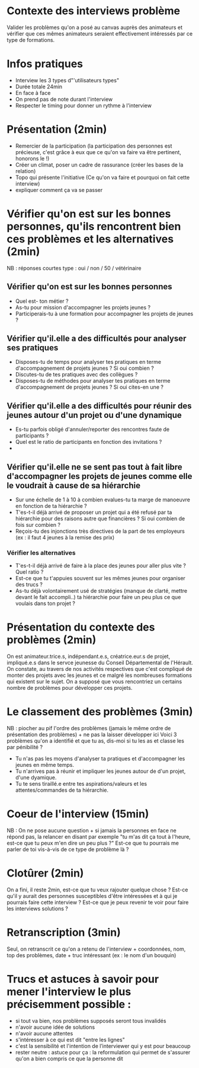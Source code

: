 # Contexte des interviews problème
Valider les problèmes qu'on a posé au canvas auprès des animateurs et vérifier que ces mêmes animateurs seraient effectivement intéressés par ce type de formations.

# Infos pratiques
- Interview les 3 types d"'utilisateurs types" 
- Durée totale 24min
- En face à face
- On prend pas de note durant l'interview
- Respecter le timing pour donner un rythme à l'interview

# Présentation (2min)
- Remercier de la participation (la participation des personnes est précieuse, c'est grâce à eux que ce qu'on va faire va être pertinent, honorons le !)
- Créer un climat, poser un cadre de rassurance (créer les bases de la relation)
- Topo qui présente l'initiative (Ce qu'on va faire et pourquoi on fait cette interview)
- expliquer comment ça va se passer


# Vérifier qu'on est sur les bonnes personnes, qu'ils rencontrent bien ces problèmes et les alternatives (2min)
NB : réponses courtes type : oui / non / 50 / vétérinaire

## Vérifier qu'on est sur les bonnes personnes 
- Quel est- ton métier ?
- As-tu pour mission d'accompagner les projets jeunes ?
- Participerais-tu à une formation pour accompagner les projets de jeunes ? 

## Vérifier qu'il.elle a des difficultés pour analyser ses pratiques 
- Disposes-tu de temps pour analyser tes pratiques en terme d'accompagnement de projets jeunes ? Si oui combien ? 
- Discutes-tu de tes pratiques avec des collègues ?
- Disposes-tu de méthodes pour analyser tes pratiques en terme d'accompagnement de projets jeunes ? Si oui cites-en une ? 

## Vérifier qu'il.elle a des difficultés pour réunir des jeunes autour d'un projet ou d'une dynamique
- Es-tu parfois obligé d'annuler/reporter des rencontres faute de participants ? 
- Quel est le ratio de participants en fonction des invitations ?
- 

## Vérifier qu'il.elle ne se sent pas tout à fait libre d'accompagner les projets de jeunes comme elle le voudrait à cause de sa hiérarchie
- Sur une échelle de 1 à 10 à combien evalues-tu ta marge de manoeuvre en fonction de ta hiérarchie ?
- T'es-t-il déjà arrivé de proposer un projet qui a été refusé par ta hiérarchie pour des raisons autre que financières ? Si oui combien de fois sur combien ? 
- Reçois-tu des injonctions très directives de la part de tes employeurs (ex : il faut 4 jeunes à la remise des prix)

### Vérifier les alternatives
- T'es-t-il déjà arrivé de faire à la place des jeunes pour aller plus vite ? Quel ratio ? 
- Est-ce que tu t'appuies souvent sur les mêmes jeunes pour organiser des trucs ? 
- As-tu déjà volontairement usé de stratégies (manque de clarté, mettre devant le fait accompli..) ta hiérarchie pour faire un peu plus ce que voulais dans ton projet ?


# Présentation du contexte des problèmes (2min)
On est animateur.trice.s, indépendant.e.s, créatrice.eur.s de projet, impliqué.e.s dans le servce jeunesse du Conseil Départemental de l'Hérault.
On constate, au travers de nos activités respectives que c'est compliqué de monter des projets avec les jeunes et ce malgré les nombreuses
formations qui existent sur le sujet. On a supposé que vous rencontriez un certains nombre de problèmes pour développer ces projets.

# Le classement des problèmes (3min)
NB : piocher au pif l'ordre des problèmes (jamais le même ordre de présentation des problèmes)  + ne pas la laisser développer ici
Voici 3 problèmes qu'on a identifié et que tu as, dis-moi si tu les as et classe les par pénibilité ?
- Tu n'as pas les moyens d'analyser ta pratiques et d'accompagner les jeunes en même temps.
- Tu n'arrives pas à réunir et impliquer les jeunes autour de d'un projet, d'une dyamique.
- Tu te sens tiraillé.e entre tes aspirations/valeurs et les attentes/commandes de ta hiérarchie.

 # Coeur de l'interview (15min)
NB : On ne pose aucune question + si jamais la personnes en face ne répond pas, la relancer en disant par exemple "tu m'as dit ça tout à l'heure, est-ce que tu peux m'en dire un peu plus ?"
Est-ce que tu pourrais me parler de toi vis-à-vis de ce type de problème là ?

# Clotûrer (2min)
On a fini, il reste 2min, est-ce que tu veux rajouter quelque chose ? 
Est-ce qu'il y aurait des personnes susceptibles d'être intéressées et à qui je pourrais faire cette interview ?
Est-ce que je peux revenir te voir pour faire les interviews solutions ?

# Retranscription (3min)
Seul, on retranscrit ce qu'on a retenu de l'interview + coordonnées, nom, top des problèmes, date + truc intéressant (ex : le nom d'un bouquin)

# Trucs et astuces à savoir pour mener l'interview le plus précisemment possible : 
- si tout va bien, nos problèmes supposés seront tous invalidés
- n'avoir aucune idée de solutions
- n'avoir aucune attentes
- s'intéresser à ce qui est dit "entre les lignes"
- c'est la sensibilité et l'intention de l’interviewer qui y est pour beaucoup
- rester neutre : astuce pour ça : la reformulation qui permet de s'assurer qu'on a bien compris ce que la personne dit
